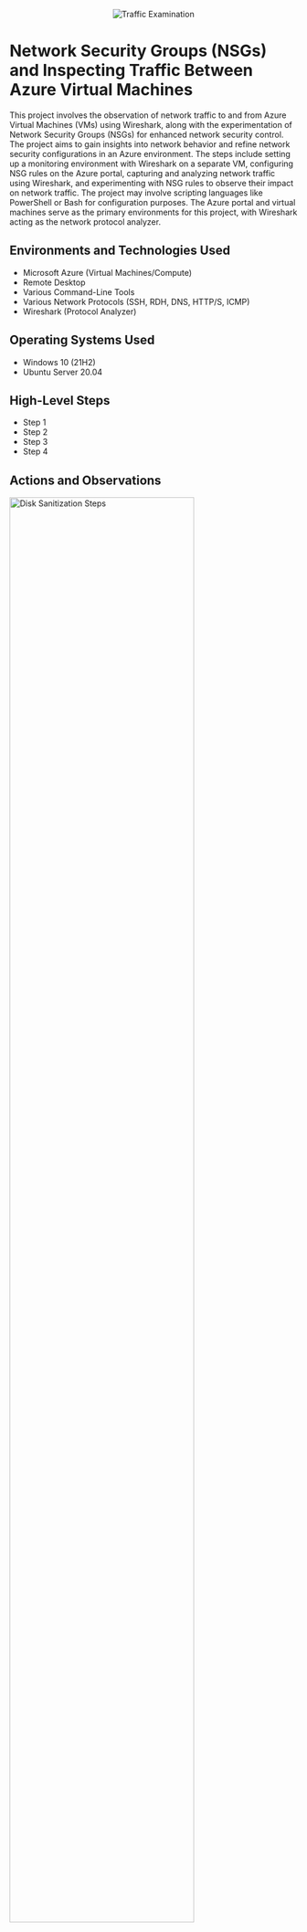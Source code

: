 <p align="center">
<img src="https://i.imgur.com/Ua7udoS.png" alt="Traffic Examination"/>
</p>

<h1>Network Security Groups (NSGs) and Inspecting Traffic Between Azure Virtual Machines</h1>
This project involves the observation of network traffic to and from Azure Virtual Machines (VMs) using Wireshark, along with the experimentation of Network Security Groups (NSGs) for enhanced network security control. The project aims to gain insights into network behavior and refine network security configurations in an Azure environment. The steps include setting up a monitoring environment with Wireshark on a separate VM, configuring NSG rules on the Azure portal, capturing and analyzing network traffic using Wireshark, and experimenting with NSG rules to observe their impact on network traffic. The project may involve scripting languages like PowerShell or Bash for configuration purposes. The Azure portal and virtual machines serve as the primary environments for this project, with Wireshark acting as the network protocol analyzer. <br />




<h2>Environments and Technologies Used</h2>

- Microsoft Azure (Virtual Machines/Compute)
- Remote Desktop
- Various Command-Line Tools
- Various Network Protocols (SSH, RDH, DNS, HTTP/S, ICMP)
- Wireshark (Protocol Analyzer)

<h2>Operating Systems Used </h2>

- Windows 10 (21H2)
- Ubuntu Server 20.04

<h2>High-Level Steps</h2>

- Step 1
- Step 2
- Step 3
- Step 4

<h2>Actions and Observations</h2>

<p>
<img src="https://i.imgur.com/DJmEXEB.png" height="80%" width="80%" alt="Disk Sanitization Steps"/>
</p>
<p>
Start by setting up a monitoring environment. Create a separate VM or use an existing one to install and configure Wireshark, a popular network protocol analyzer. Ensure that the VM is connected to the same Azure VNet as the target VM(s) whose network traffic you want to observe. Configure the network interface on the monitoring VM to capture network traffic.
</p>
<br />

<p>
<img src="https://i.imgur.com/DJmEXEB.png" height="80%" width="80%" alt="Disk Sanitization Steps"/>
</p>
<p>
On the Azure portal, navigate to the NSG resource associated with the target VM(s). NSGs act as virtual firewalls, allowing you to define inbound and outbound traffic rules. Experiment with creating and modifying NSG rules to control network traffic. You can specify protocols, ports, and source/destination IP addresses to allow or deny traffic. This allows you to implement fine-grained network security policies.
</p>
<br />

<p>
<img src="https://i.imgur.com/DJmEXEB.png" height="80%" width="80%" alt="Disk Sanitization Steps"/>
</p>
<p>
Within Wireshark on the monitoring VM, select the network interface that captures traffic and start the packet capture. You can choose to capture traffic from a specific IP address or a range of IP addresses associated with the target VM(s). Analyze the captured packets in real-time or save them for later analysis. Wireshark provides various filters and features to inspect and interpret network traffic, including protocol analysis, packet decoding, and flow analysis.
</p>
<br />

<p>
<img src="https://i.imgur.com/DJmEXEB.png" height="80%" width="80%" alt="Disk Sanitization Steps"/>
</p>
<p>
During the packet capture, you can test and validate the impact of NSG rules on network traffic. Modify the NSG rules associated with the target VM(s) to allow or block specific traffic patterns, and observe the corresponding changes in the captured packets. This experimentation with NSGs allows you to understand and fine-tune network security policies, ensuring the desired level of control and protection for your Azure VMs.
</p>
<br />

By following these steps, you can effectively observe network traffic to and from Azure VMs using Wireshark while experimenting with Network Security Groups to enhance network security and control. This approach provides valuable insights into network behavior and enables you to refine and optimize network security configurations for your Azure environment.
